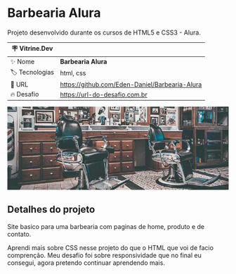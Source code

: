 # Barbearia Alura

Projeto desenvolvido durante os cursos de HTML5 e CSS3 - Alura.

| :placard: Vitrine.Dev |     |
| -------------  | --- |
| :sparkles: Nome        | **Barbearia Alura**
| :label: Tecnologias | html, css
| :rocket: URL         | https://github.com/Eden-Daniel/Barbearia-Alura
| :fire: Desafio     | https://url-do-desafio.com.br

<!-- Inserir imagem com a #vitrinedev ao final do link -->
![](https://raw.githubusercontent.com/Eden-Daniel/Barbearia-Alura/main/banner.jpg#vitrinedev)

## Detalhes do projeto
Site basico para uma barbearia com paginas de home, produto e de contato.

Aprendi mais sobre CSS nesse projeto do que o HTML que voi de facio comprenção.
Meu desafio foi sobre responsividade que no final eu consegui, agora pretendo continuar aprendendo mais.
